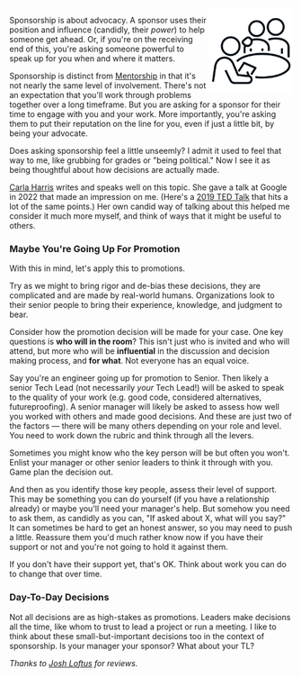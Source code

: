 <!--
.. title: Sponsorship
.. slug: sponsorship
.. date: 2025-02-07 12:00:00 UTC-08:00
.. tags: Management
.. category: 
.. link: 
.. description: 
.. type: text
.. status: draft
-->

<img style="float:right" class="postimage" src="/f/sponsor.png" alt="One person helping another while at being graded" width=30%>

Sponsorship is about advocacy. A sponsor uses their position and influence
(candidly, their _power_) to help someone get ahead. Or, if you're on the
receiving end of this, you're asking someone powerful to speak up for you when
and where it matters.

Sponsorship is distinct from [Mentorship](/posts/mentoring) in that it's not
nearly the same level of involvement. There's not an expectation that you'll
work through problems together over a long timeframe. But you are asking for a
sponsor for their time to engage with you and your work. More importantly,
you're asking them to put their reputation on the line for you, even if just a
little bit, by being your advocate.

Does asking sponsorship feel a little unseemly? I admit it used to feel that way
to me, like grubbing for grades or "being political." Now I see it as being
thoughtful about how decisions are actually made.

[Carla Harris](https://www.carlaspearls.com/) writes and speaks well on this
topic. She gave a talk at Google in 2022 that made an impression on me. (Here's
a [2019 TED Talk](https://www.youtube.com/watch?v=gpE_W50OTUc) that hits a lot
of the same points.) Her own candid way of talking about this helped me consider
it much more myself, and think of ways that it might be useful to others.

### Maybe You're Going Up For Promotion

With this in mind, let's apply this to promotions.

Try as we might to bring rigor and de-bias these decisions, they are complicated
and are made by real-world humans. Organizations look to their senior people to
bring their experience, knowledge, and judgment to bear.

Consider how the promotion decision will be made for your case. One key
questions is **who will in the room**? This isn't just who is invited and who
will attend, but more who will be **influential** in the discussion and decision
making process, and **for what**. Not everyone has an equal voice.

Say you're an engineer going up for promotion to Senior. Then likely a senior
Tech Lead (not necessarily _your_ Tech Lead!) will be asked to speak to the
quality of your work (e.g. good code, considered alternatives, futureproofing).
A senior manager will likely be asked to assess how well you worked with others
and made good decisions. And these are just two of the factors &mdash; there
will be many others depending on your role and level. You need to work down the
rubric and think through all the levers.

Sometimes you might know who the key person will be but often you won't. Enlist
your manager or other senior leaders to think it through with you. Game plan the
decision out.

And then as you identify those key people, assess their level of support. This
may be something you can do yourself (if you have a relationship already) or
maybe you'll need your manager's help. But somehow you need to ask them, as
candidly as you can, "If asked about X, what will you say?" It can sometimes be
hard to get an honest answer, so you may need to push a little. Reassure them
you'd much rather know now if you have their support or not and you're not going
to hold it against them.

If you don't have their support yet, that's OK. Think about work you can do
to change that over time.

### Day-To-Day Decisions

Not all decisions are as high-stakes as promotions. Leaders make decisions all
the time, like whom to trust to lead a project or run a meeting. I like to think
about these small-but-important decisions too in the context of sponsorship. Is
your manager your sponsor? What about your TL?

_Thanks to [Josh Loftus](https://www.linkedin.com/in/joshualoftus/) for reviews._